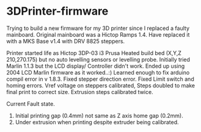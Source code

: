 # 3DPrinter-firmware
Trying to build a new firmware for my 3D printer since I replaced a faulty mainboard. Original mainboard was a Hictop Ramps 1.4. Have replaced it with a MKS Base v1.4 with DRV 8825 steppers.

Printer started life as Hictop 3DP-03 i3 Prusa Heated build bed (X,Y,Z 210,270.175) but no auto levelling sensors or levelling probe.
Initially tried Marlin 1.1.3 but the LCD display/ Controller didn't work. Ended up using 2004 LCD Marlin firmware as it worked..:)
Learned enough to fix arduino compil error in v 1.8.3. Fixed stepper direction error. Fixed Limit switch and homing errors. Vref voltage on steppers calibrated, Steps doubled to make final print to correct size. Extrusion steps calibrated twice.

Current Fault state.
1. Initial printing gap (0.4mm) not same as Z axis home gap (0.2mm).
2. Under extrusion when printing despite extruder being calibrated.

